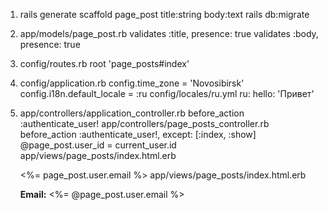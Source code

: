 1.  rails generate scaffold page_post title:string body:text
    rails db:migrate
2.  app/models/page_post.rb
    validates :title, presence: true
    validates :body, presence: true
3.  config/routes.rb
    root 'page_posts#index'


5.  config/application.rb
      config.time_zone = 'Novosibirsk'
      config.i18n.default_locale = :ru
    config/locales/ru.yml
      ru:
        hello: 'Привет'
6.  app/controllers/application_controller.rb
      before_action :authenticate_user!
    app/controllers/page_posts_controller.rb
      before_action :authenticate_user!, except: [:index, :show]
      @page_post.user_id = current_user.id
    app/views/page_posts/index.html.erb
      <td><%= page_post.user.email %></td>
    app/views/page_posts/index.html.erb
      <p> <strong>Email:</strong> <%= @page_post.user.email %> </p>
